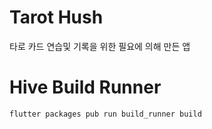 # Tarot Hush

타로 카드 연습및 기록을 위한 필요에 의해 만든 앱

# Hive Build Runner
```flutter packages pub run build_runner build```
